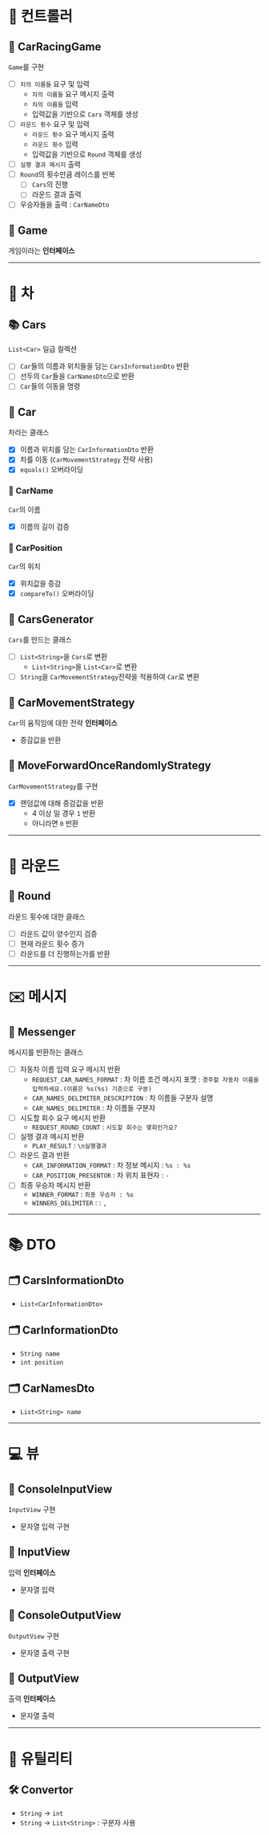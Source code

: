 # 🏁 컨트롤러

## 📘 CarRacingGame

`Game`를 구현

- [ ] `차의 이름들` 요구 및 입력
    - `차의 이름들` 요구 메시지 출력
    - `차의 이름들` 입력
    - 입력값을 기반으로 `Cars` 객체를 생성
- [ ] `라운드 횟수` 요구 및 입력
    - `라운드 횟수` 요구 메시지 출력
    - `라운드 횟수` 입력
    - 입력값을 기반으로 `Round` 객체를 생성
- [ ] `실행 결과 메시지` 출력
- [ ] `Round`의 횟수만큼 레이스를 반복
    - [ ] `Cars`의 진행
    - [ ] 라운드 결과 출력
- [ ] 우승자들을 출력 : `CarNameDto`

## 📖 Game

게임이라는 **인터페이스**

---

# 🚗 차

## 📚 Cars

`List<Car>` 일급 컬렉션

- [ ] `Car`들의 이름과 위치들을 담는 `CarsInformationDto` 반환
- [ ] 선두의 `Car`들을 `CarNamesDto`으로 반환
- [ ] `Car`들의 이동을 명령

## 📘 Car

차라는 클래스

- [x] 이름과 위치를 담는 `CarInformationDto` 반환
- [x] 차를 이동 (`CarMovementStrategy` 전략 사용)
- [x] `equals()` 오버라이딩

### 📄 CarName

`Car`의 이름

- [x] 이름의 길이 검증

### 📄 CarPosition

`Car`의 위치

- [x] 위치값을 증감
- [x] `compareTo()` 오버라이딩

## 📒 CarsGenerator

`Cars`를 만드는 클래스

- [ ] `List<String>`을 `Cars`로 변환
    - `List<String>`을 `List<Car>`로 변환
- [ ] `String`을 `CarMovementStrategy`전략을 적용하여 `Car`로 변환

## 📖 CarMovementStrategy

`Car`의 움직임에 대한 전략 **인터페이스**

- 증감값을 반환

## 📘 MoveForwardOnceRandomlyStrategy

`CarMovementStrategy`를 구현

- [x] 랜덤값에 대해 증감값을 반환
    - 4 이상 일 경우 `1` 반환
    - 아니라면 `0` 반환

---

# 🔴 라운드

## 📕 Round

라운드 횟수에 대한 클래스

- [ ] 라운드 값이 양수인지 검증
- [ ] 현재 라운드 횟수 증가
- [ ] 라운드를 더 진행하는가를 반환

---

# ✉️ 메시지

## 📝 Messenger

메시지를 반환하는 클래스

- [ ] 자동차 이름 입력 요구 메시지 반환
    - `REQUEST_CAR_NAMES_FORMAT` : 차 이름 조건 메시지 포맷 : `경주할 자동차 이름을 입력하세요.(이름은 %s(%s) 기준으로 구분)`
    - `CAR_NAMES_DELIMITER_DESCRIPTION` : 차 이름들 구분자 설명
    - `CAR_NAMES_DELIMITER` : 차 이름들 구분자
- [ ] 시도할 회수 요구 메시지 반환
    - `REQUEST_ROUND_COUNT` : `시도할 회수는 몇회인가요?`
- [ ] 실행 결과 메시지 반환
    - `PLAY_RESULT` : `\n실행결과`
- [ ] 라운드 결과 반환
    - `CAR_INFORMATION_FORMAT` : 차 정보 메시지 : `%s : %s`
    - `CAR_POSITION_PRESENTOR` : 차 위치 표현자 : `-`
- [ ] 최종 우승자 메시지 반환
    - `WINNER_FORMAT` : `최종 우승자 : %s`
    - `WINNERS_DELIMITER` :  : `, `

---

# 📚 DTO

## 🗂️ CarsInformationDto

- `List<CarInformationDto>`

## 🗂️ CarInformationDto

- `String name`
- `int position`

## 🗂️ CarNamesDto

- `List<String> name`

---

# 💻 뷰

## 📘 ConsoleInputView

`InputView` 구현

- 문자열 입력 구현

## 📖 InputView

입력 **인터페이스**

- 문자열 입력

## 📘 ConsoleOutputView

`OutputView` 구현

- 문자열 출력 구현

## 📖 OutputView

출력 **인터페이스**

- 문자열 출력

---

# 🧰 유틸리티

## 🛠️ Convertor

- `String` -> `int`
- `String` -> `List<String>` : 구분자 사용
